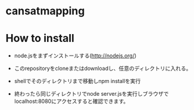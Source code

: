 # cansatmapping

# How to install
- node.jsをまずインストールする(http://nodejs.org/)

- このrepositoryをcloneまたはdownloadし、任意のディレクトリに入れる。

- shellでそのディレクトリまで移動しnpm installを実行

- 終わったら同じディレクトリでnode server.jsを実行しブラウザでlocalhost:8080にアクセスすると確認できます。
